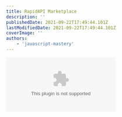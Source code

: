 ```yaml
---
title: RapidAPI Marketplace
description: ''
publishedDate: 2021-09-22T17:49:44.101Z
lastModifiedDate: 2021-09-22T17:49:44.101Z
coverImage: ''
authors:
    - 'javascript-mastery'
---
```


<Embed
	type="youtube"
	url="https://youtu.be/be9sHQ7xqo0?t=1722"
	title="RapidAPI Marketplace"
/>
